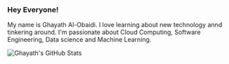 ### Hey Everyone!

My name is Ghayath Al-Obaidi.  I love learning about new technology annd tinkering around.  I'm passionate about Cloud Computing, Software Engineering, Data science and Machine Learning. 

![Ghayath's GitHub Stats](https://github-readme-stats.vercel.app/api?username=GhayathAlobaidi&theme=vue-dark)

<!--
[![Top Langs](https://github-readme-stats.vercel.app/api/top-langs/?username=GhayathAlobaidi&theme=vue-dark)](https://github.com/anuraghazra/github-readme-stats)

-->


<!--
**GhayathAl-Obaidi/GhayathAl-Obaidi** is a ✨ _special_ ✨ repository because its `README.md` (this file) appears on your GitHub profile.

Here are some ideas to get you started:

- 🔭 I’m currently working on ...
- 🌱 I’m currently learning ...
- 👯 I’m looking to collaborate on ...
- 🤔 I’m looking for help with ...
- 💬 Ask me about ...
- 📫 How to reach me: ...
- 😄 Pronouns: ...
- ⚡ Fun fact: ...
-->
